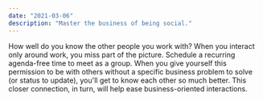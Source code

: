 ```yaml
---
date: "2021-03-06"
description: "Master the business of being social."
---
```


How well do you know the other people you work with? When you interact only around work, you miss part of the picture. Schedule a recurring agenda-free time to meet as a group. When you give yourself this permission to be with others without a specific business problem to solve (or status to update), you'll get to know each other so much better. This closer connection, in turn, will help ease  business-oriented interactions.